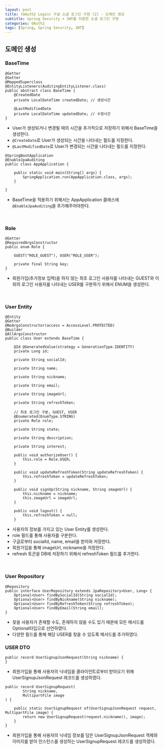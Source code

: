 ```yaml
---
layout: post
title: (OAuth2 Login) 구글 소셜 로그인 구현 (2) - 도메인 생성
subtitle: Spring Security + JWT를 이용한 소셜 로그인 구현
categories: OAuth2
tags: [Spring, Spring Security, JWT]
---
```


## 도메인 생성
### BaseTime
```
@Getter
@Setter
@MappedSuperclass
@EntityListeners(AuditingEntityListener.class)
public abstract class BaseTime {
    @CreatedDate
    private LocalDateTime createdDate; // 생성시간

    @LastModifiedDate
    private LocalDateTime updatedDate; // 수정시간
}
```
- User가 생성되거나 변경될 때의 시간을 추가적으로 저장하기 위해서 BaseTime을 생성한다.
- `@CreateDate`로 User가 생성되는 시간을 나타내는 필드를 지정한다.
- `@LastModifiedDate`로 User가 변경되는 시간을 나타내는 필드를 지정한다.
```
@SpringBootApplication
@EnableJpaAuditing
public class AppApplication {

	public static void main(String[] args) {
		SpringApplication.run(AppApplication.class, args);
	}

}
```
- BaseTime을 적용하기 위해서는 AppApplication 클래스에 `@EnableJpaAuditing`을 추가해주어야한다.

<br>

### Role
```
@Getter
@RequiredArgsConstructor
public enum Role {

    GUEST("ROLE_GUEST"), USER("ROLE_USER");

    private final String key;
}
```
- 회원가입(추가정보 입력)을 하지 않는 최초 로그인 사용자를 나타내는 GUEST와 이외의 로그인 사용자를 나타내는 USER를 구분하기 위해서 ENUM을 생성한다.

<br>

### User Entity
```
@Entity
@Getter
@NoArgsConstructor(access = AccessLevel.PROTECTED)
@Builder
@AllArgsConstructor
public class User extends BaseTime {

    @Id @GeneratedValue(strategy = GenerationType.IDENTITY)
    private Long id;

    private String socialId;

    private String name;

    private String nickname;

    private String email;

    private String imageUrl;

    private String refreshToken;

    // 최초 로그인 구분, GUEST, USER
    @Enumerated(EnumType.STRING)
    private Role role;

    private String state;

    private String description;

    private String interest;

    public void authorizeUser() {
        this.role = Role.USER;
    }

    public void updateRefreshToken(String updateRefreshToken) {
        this.refreshToken = updateRefreshToken;
    }

    public void signUp(String nickname, String imageUrl) {
        this.nickname = nickname;
        this.imageUrl = imageUrl;
    }

    public void logout() {
        this.refreshToken = null;
    }
```
- 사용자의 정보를 가지고 있는 User Entity를 생성한다.
- role 필드를 통해 사용자를 구분한다.
- 구글로부터 socialId, name, email을 받아와 저장한다.
- 회원가입을 통해 imageUrl, nickname을 저장한다.
- refresh 토큰을 DB에 저장하기 위해서 refreshToken 필드를 추가한다.

<br>

### User Repository
```
@Repository
public interface UserRepository extends JpaRepository<User, Long> {
    Optional<User> findBySocialId(String socialId);
    Optional<User> findByNickname(String nickname);
    Optional<User> findByRefreshToken(String refreshToken);
    Optional<User> findByEmail(String email);
}
```
- 찾을 사용자가 존재할 수도, 존재하지 않을 수도 있기 때문에 모든 메서드를 Optional<User>타입으로 선언하였다.
- 다양한 필드를 통해 해당 USER를 찾을 수 있도록 메서드를 추가하였다.

### USER DTO
```
public record UserSignupJsonRequest(String nickname) {
}
```
- 회원가입을 통해 사용자의 닉네임을 클라이언트로부터 받아오기 위해 UserSignupJsonRequest 레코드를 생성하였다.

```
public record UserSignupRequest(
        String nickname,
        MultipartFile image
) {

    public static UserSignupRequest of(UserSignupJsonRequest request, MultipartFile image) {
        return new UserSignupRequest(request.nickname(), image);
    }
}
```
- 회원가입을 통해 사용자의 닉네임 정보를 담은 UserSignupJsonRequest 객체와 이미지를 받아 인스턴스를 생성하는 UserSignupRequest 레코드를 생성하였다.











